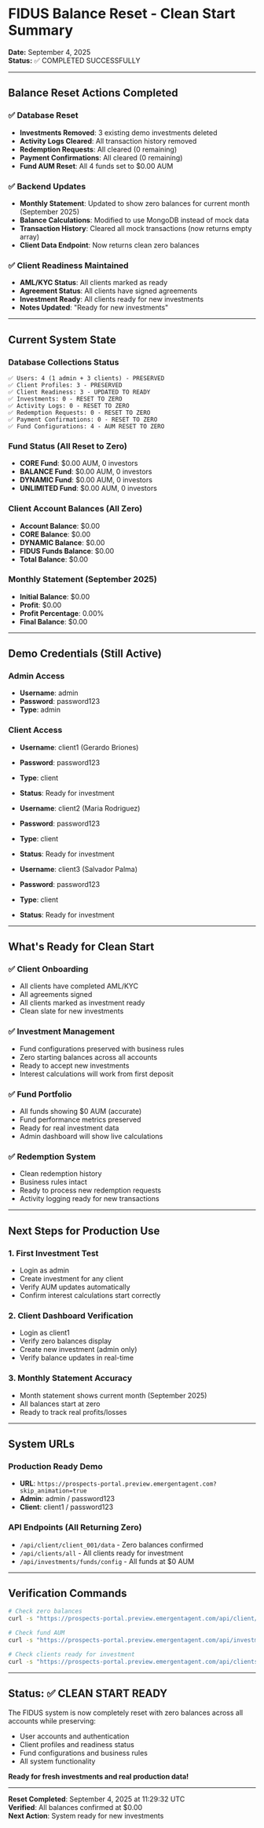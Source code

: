 # FIDUS Balance Reset - Clean Start Summary

**Date:** September 4, 2025  
**Status:** ✅ COMPLETED SUCCESSFULLY

---

## Balance Reset Actions Completed

### ✅ **Database Reset**
- **Investments Removed**: 3 existing demo investments deleted
- **Activity Logs Cleared**: All transaction history removed
- **Redemption Requests**: All cleared (0 remaining)
- **Payment Confirmations**: All cleared (0 remaining)
- **Fund AUM Reset**: All 4 funds set to $0.00 AUM

### ✅ **Backend Updates**
- **Monthly Statement**: Updated to show zero balances for current month (September 2025)
- **Balance Calculations**: Modified to use MongoDB instead of mock data
- **Transaction History**: Cleared all mock transactions (now returns empty array)
- **Client Data Endpoint**: Now returns clean zero balances

### ✅ **Client Readiness Maintained**
- **AML/KYC Status**: All clients marked as ready
- **Agreement Status**: All clients have signed agreements
- **Investment Ready**: All clients ready for new investments
- **Notes Updated**: "Ready for new investments"

---

## Current System State

### Database Collections Status
```
✅ Users: 4 (1 admin + 3 clients) - PRESERVED
✅ Client Profiles: 3 - PRESERVED  
✅ Client Readiness: 3 - UPDATED TO READY
✅ Investments: 0 - RESET TO ZERO
✅ Activity Logs: 0 - RESET TO ZERO
✅ Redemption Requests: 0 - RESET TO ZERO
✅ Payment Confirmations: 0 - RESET TO ZERO
✅ Fund Configurations: 4 - AUM RESET TO ZERO
```

### Fund Status (All Reset to Zero)
- **CORE Fund**: $0.00 AUM, 0 investors
- **BALANCE Fund**: $0.00 AUM, 0 investors  
- **DYNAMIC Fund**: $0.00 AUM, 0 investors
- **UNLIMITED Fund**: $0.00 AUM, 0 investors

### Client Account Balances (All Zero)
- **Account Balance**: $0.00
- **CORE Balance**: $0.00
- **DYNAMIC Balance**: $0.00
- **FIDUS Funds Balance**: $0.00
- **Total Balance**: $0.00

### Monthly Statement (September 2025)
- **Initial Balance**: $0.00
- **Profit**: $0.00
- **Profit Percentage**: 0.00%
- **Final Balance**: $0.00

---

## Demo Credentials (Still Active)

### Admin Access
- **Username**: admin
- **Password**: password123
- **Type**: admin

### Client Access
- **Username**: client1 (Gerardo Briones)
- **Password**: password123
- **Type**: client
- **Status**: Ready for investment

- **Username**: client2 (Maria Rodriguez)  
- **Password**: password123
- **Type**: client
- **Status**: Ready for investment

- **Username**: client3 (Salvador Palma)
- **Password**: password123  
- **Type**: client
- **Status**: Ready for investment

---

## What's Ready for Clean Start

### ✅ **Client Onboarding**
- All clients have completed AML/KYC
- All agreements signed
- All clients marked as investment ready
- Clean slate for new investments

### ✅ **Investment Management**
- Fund configurations preserved with business rules
- Zero starting balances across all accounts
- Ready to accept new investments
- Interest calculations will work from first deposit

### ✅ **Fund Portfolio**
- All funds showing $0 AUM (accurate)
- Fund performance metrics preserved
- Ready for real investment data
- Admin dashboard will show live calculations

### ✅ **Redemption System**
- Clean redemption history
- Business rules intact
- Ready to process new redemption requests
- Activity logging ready for new transactions

---

## Next Steps for Production Use

### 1. **First Investment Test**
- Login as admin
- Create investment for any client
- Verify AUM updates automatically
- Confirm interest calculations start correctly

### 2. **Client Dashboard Verification**
- Login as client1
- Verify zero balances display
- Create new investment (admin only)
- Verify balance updates in real-time

### 3. **Monthly Statement Accuracy**
- Month statement shows current month (September 2025)
- All balances start at zero
- Ready to track real profits/losses

---

## System URLs

### Production Ready Demo
- **URL**: `https://prospects-portal.preview.emergentagent.com?skip_animation=true`
- **Admin**: admin / password123
- **Client**: client1 / password123

### API Endpoints (All Returning Zero)
- `/api/client/client_001/data` - Zero balances confirmed
- `/api/clients/all` - All clients ready for investment
- `/api/investments/funds/config` - All funds at $0 AUM

---

## Verification Commands

```bash
# Check zero balances
curl -s "https://prospects-portal.preview.emergentagent.com/api/client/client_001/data" | jq '.monthly_statement'

# Check fund AUM
curl -s "https://prospects-portal.preview.emergentagent.com/api/investments/funds/config" | jq '.funds[].aum'

# Check clients ready for investment  
curl -s "https://prospects-portal.preview.emergentagent.com/api/clients/all" | jq '.ready_for_investment'
```

---

## Status: ✅ CLEAN START READY

The FIDUS system is now completely reset with zero balances across all accounts while preserving:
- User accounts and authentication
- Client profiles and readiness status  
- Fund configurations and business rules
- All system functionality

**Ready for fresh investments and real production data!**

---

**Reset Completed**: September 4, 2025 at 11:29:32 UTC  
**Verified**: All balances confirmed at $0.00  
**Next Action**: System ready for new investments